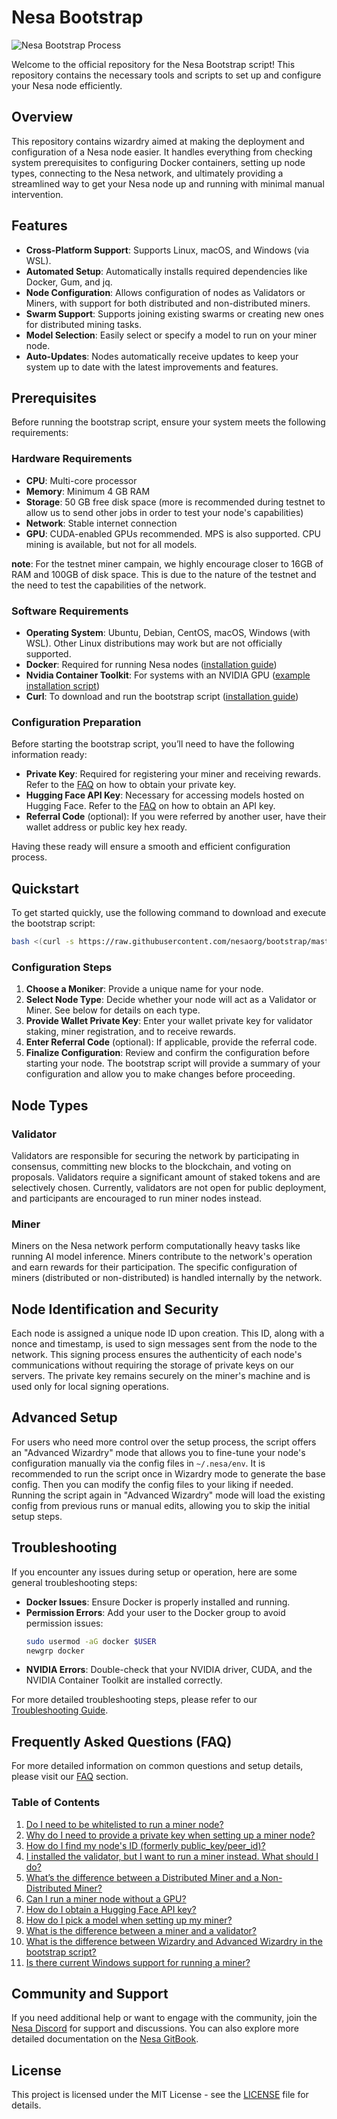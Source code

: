 # Nesa Bootstrap

![Nesa Bootstrap Process](https://raw.githubusercontent.com/nesaorg/bootstrap/master/images/bootstrap.gif)

Welcome to the official repository for the Nesa Bootstrap script! This repository contains the necessary tools and scripts to set up and configure your Nesa node efficiently.

## Overview

This repository contains wizardry aimed at making the deployment and configuration of a Nesa node easier. It handles everything from checking system prerequisites to configuring Docker containers, setting up node types, connecting to the Nesa network, and ultimately providing a streamlined way to get your Nesa node up and running with minimal manual intervention.

## Features

- **Cross-Platform Support**: Supports Linux, macOS, and Windows (via WSL).
- **Automated Setup**: Automatically installs required dependencies like Docker, Gum, and jq.
- **Node Configuration**: Allows configuration of nodes as Validators or Miners, with support for both distributed and non-distributed miners.
- **Swarm Support**: Supports joining existing swarms or creating new ones for distributed mining tasks.
- **Model Selection**: Easily select or specify a model to run on your miner node.
- **Auto-Updates**: Nodes automatically receive updates to keep your system up to date with the latest improvements and features.

## Prerequisites

Before running the bootstrap script, ensure your system meets the following requirements:

### Hardware Requirements

- **CPU**: Multi-core processor
- **Memory**: Minimum 4 GB RAM
- **Storage**: 50 GB free disk space (more is recommended during testnet to allow us to send other jobs in order to test your node's capabilities)
- **Network**: Stable internet connection
- **GPU**: CUDA-enabled GPUs recommended. MPS is also supported. CPU mining is available, but not for all models.

**note**: For the testnet miner campain, we highly encourage closer to 16GB of RAM and 100GB of disk space. This is due to the nature of the testnet and the need to test the capabilities of the network.

### Software Requirements

- **Operating System**: Ubuntu, Debian, CentOS, macOS, Windows (with WSL). Other Linux distributions may work but are not officially supported.
- **Docker**: Required for running Nesa nodes ([installation guide](https://docs.docker.com/get-docker/))
- **Nvidia Container Toolkit**: For systems with an NVIDIA GPU ([example installation script](https://github.com/nesaorg/bootstrap/blob/master/install_nvidia_container_toolkit.sh))
- **Curl**: To download and run the bootstrap script ([installation guide](https://curl.se/docs/install.html))

### Configuration Preparation

Before starting the bootstrap script, you’ll need to have the following information ready:

- **Private Key**: Required for registering your miner and receiving rewards. Refer to the [FAQ](./FAQ.md#2-why-do-i-need-to-provide-a-private-key-when-setting-up-a-miner-node) on how to obtain your private key.
- **Hugging Face API Key**: Necessary for accessing models hosted on Hugging Face. Refer to the [FAQ](./FAQ.md#7-how-do-i-obtain-a-hugging-face-api-key) on how to obtain an API key.
- **Referral Code** (optional): If you were referred by another user, have their wallet address or public key hex ready.

Having these ready will ensure a smooth and efficient configuration process.

## Quickstart

To get started quickly, use the following command to download and execute the bootstrap script:

```bash
bash <(curl -s https://raw.githubusercontent.com/nesaorg/bootstrap/master/bootstrap.sh)
```

### Configuration Steps

1. **Choose a Moniker**: Provide a unique name for your node.
2. **Select Node Type**: Decide whether your node will act as a Validator or Miner. See below for details on each type.
3. **Provide Wallet Private Key**: Enter your wallet private key for validator staking, miner registration, and to receive rewards.
4. **Enter Referral Code** (optional): If applicable, provide the referral code.
6. **Finalize Configuration**: Review and confirm the configuration before starting your node. The bootstrap script will provide a summary of your configuration and allow you to make changes before proceeding.

## Node Types

### Validator

Validators are responsible for securing the network by participating in consensus, committing new blocks to the blockchain, and voting on proposals. Validators require a significant amount of staked tokens and are selectively chosen. Currently, validators are not open for public deployment, and participants are encouraged to run miner nodes instead.

### Miner

Miners on the Nesa network perform computationally heavy tasks like running AI model inference. Miners contribute to the network's operation and earn rewards for their participation. The specific configuration of miners (distributed or non-distributed) is handled internally by the network.

## Node Identification and Security

Each node is assigned a unique node ID upon creation. This ID, along with a nonce and timestamp, is used to sign messages sent from the node to the network. This signing process ensures the authenticity of each node's communications without requiring the storage of private keys on our servers. The private key remains securely on the miner's machine and is used only for local signing operations.

## Advanced Setup

For users who need more control over the setup process, the script offers an "Advanced Wizardry" mode that allows you to fine-tune your node's configuration manually via the config files in `~/.nesa/env`. It is recommended to run the script once in Wizardry mode to generate the base config. Then you can modify the config files to your liking if needed. Running the script again in "Advanced Wizardry" mode will load the existing config from previous runs or manual edits, allowing you to skip the initial setup steps.

## Troubleshooting

If you encounter any issues during setup or operation, here are some general troubleshooting steps:

- **Docker Issues**: Ensure Docker is properly installed and running.
- **Permission Errors**: Add your user to the Docker group to avoid permission issues:
  ```bash
  sudo usermod -aG docker $USER
  newgrp docker
  ```
- **NVIDIA Errors**: Double-check that your NVIDIA driver, CUDA, and the NVIDIA Container Toolkit are installed correctly.

For more detailed troubleshooting steps, please refer to our [Troubleshooting Guide](./Troubleshooting.md).

## Frequently Asked Questions (FAQ)

For more detailed information on common questions and setup details, please visit our [FAQ](./FAQ.md) section.

### Table of Contents
1. [Do I need to be whitelisted to run a miner node?](./FAQ.md#1-do-i-need-to-be-whitelisted-to-run-a-miner-node)
2. [Why do I need to provide a private key when setting up a miner node?](./FAQ.md#2-why-do-i-need-to-provide-a-private-key-when-setting-up-a-miner-node)
3. [How do I find my node's ID (formerly public_key/peer_id)?](./FAQ.md#3-how-do-i-find-my-nodes-id-formerly-public_keypeer_id)
4. [I installed the validator, but I want to run a miner instead. What should I do?](./FAQ.md#4-i-installed-the-validator-but-i-want-to-run-a-miner-instead-what-should-i-do)
5. [What’s the difference between a Distributed Miner and a Non-Distributed Miner?](./FAQ.md#5-whats-the-difference-between-a-distributed-miner-and-a-non-distributed-miner)
6. [Can I run a miner node without a GPU?](./FAQ.md#6-can-i-run-a-miner-node-without-a-gpu)
7. [How do I obtain a Hugging Face API key?](./FAQ.md#7-how-do-i-obtain-a-hugging-face-api-key)
8. [How do I pick a model when setting up my miner?](./FAQ.md#8-how-do-i-pick-a-model-when-setting-up-my-miner)
9. [What is the difference between a miner and a validator?](./FAQ.md#9-what-is-the-difference-between-a-miner-and-a-validator)
10. [What is the difference between Wizardry and Advanced Wizardry in the bootstrap script?](./FAQ.md#10-what-is-the-difference-between-wizardry-and-advanced-wizardry-in-the-bootstrap-script)
11. [Is there current Windows support for running a miner?](./FAQ.md#11-is-there-current-windows-support-for-running-a-miner)

## Community and Support

If you need additional help or want to engage with the community, join the [Nesa Discord](https://discord.gg/nesa) for support and discussions. You can also explore more detailed documentation on the [Nesa GitBook](https://open.gitbook.com/~space/Vtjgh8wLtiRmdt9OTX2C/~gitbook/pdf).

## License

This project is licensed under the MIT License - see the [LICENSE](LICENSE.md) file for details.